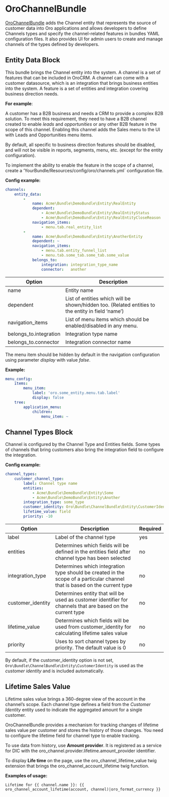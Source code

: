 <a id="bundle-docs-crm-channel-bundle"></a>

# OroChannelBundle

<a href="https://github.com/oroinc/crm/tree/5.1src/Oro/Bundle/ChannelBundle" target="_blank">OroChannelBundle</a> adds the Channel entity that represents the source of customer data into Oro applications and allows developers to define Channels types and specify the channel-related features in bundles YAML configuration files. It also provides UI for admin users to create and manage channels of the types defined by developers.

## Entity Data Block

This bundle brings the Channel entity into the system. A channel is a set of features that can be included in OroCRM.
A channel can come with a customer datasource, which is an integration that brings business entities into the system.
A feature is a set of entities and integration covering business direction needs.

**For example**:

A customer has a B2B business and needs a CRM to provide a complex B2B solution. To meet this
requirement, they need to have a B2B channel created to enable *leads* and *opportunities* or any other B2B feature in the scope of this channel.
Enabling this channel adds the Sales menu to the UI with Leads and Opportunities menu items.

By default, all specific to business direction features should be disabled, and will not be visible in reports, segments, menu, etc. (except for the entity configuration).

To implement the ability to enable the feature in the scope of a channel, create a ‘YourBundle/Resources/config/oro/channels.yml\` configuration file.

**Config example:**

```yaml
channels:
    entity_data:
        -
            name: Acme\Bundle\DemoBundle\Entity\RealEntity              # Entity FQCN
            dependent:                                                  # Service entities that dependent on availability of main entity
                - Acme\Bundle\DemoBundle\Entity\RealEntityStatus
                - Acme\Bundle\DemoBundle\Entity\RealEntityCloseReason
            navigation_items:                                           # Navigation items that responsible for entity visibility
                - menu.tab.real_entity_list
        -
            name: Acme\Bundle\DemoBundle\Entity\AnotherEntity
            dependent: ~
            navigation_items:
                - menu.tab.entity_funnel_list
                - menu.tab.some_tab.some_tab.some_value
            belongs_to:
                integration: integration_type_name                      # If entity belongs to integration, correspondent node should be set
                connector:   another                                    # connector name
```

| Option                 | Description                                                                                       |
|------------------------|---------------------------------------------------------------------------------------------------|
| name                   | Entity name                                                                                       |
| dependent              | List of entities which will be shown/hidden too. (Related entities to the entity in field ‘name’) |
| navigation_items       | List of menu items which should be enabled/disabled in any menu.                                  |
| belongs_to.integration | Integration type name                                                                             |
| belongs_to.connector   | Integration connector name                                                                        |

The menu item should be hidden by default in the navigation configuration using parameter *display* with value *false*.

**Example:**

```yaml
menu_config:
    items:
        menu_item:
            label: 'oro.some_entity.menu.tab.label'
            display: false
    tree:
        application_menu:
            children:
                menu_item: ~
```

## Channel Types Block

Channel is configured by the Channel Type and Entities fields. Some types of channels that bring customers also bring the integration field to configure the integration.

**Config example:**

```yaml
channel_types:
    customer_channel_type:
        label: Channel type name
        entities:
            - Acme\Bundle\DemoBundle\Entity\Some
            - Acme\Bundle\DemoBundle\Entity\Another
        integration_type: some_type
        customer_identity: Oro\Bundle\ChannelBundle\Entity\CustomerIdentity
        lifetime_value: field
        priority: -10
```

| Option            | Description                                                                                                                | Required   |
|-------------------|----------------------------------------------------------------------------------------------------------------------------|------------|
| label             | Label of the channel type                                                                                                  | yes        |
| entities          | Determines which fields will be defined in the entities field after channel type has been selected                         | no         |
| integration_type  | Determines which integration type should be created in the scope of a particular channel that is based on the current type | no         |
| customer_identity | Determines entity that will be used as customer identifier for channels that are based on the current type                 | no         |
| lifetime_value    | Determines which fields will be used from customer_identity for calculating lifetime sales value                           | no         |
| priority          | Uses to sort channel types by priority. The default value is 0                                                             | no         |

By default, if the customer_identity option is not set, `Oro\Bundle\ChannelBundle\Entity\CustomerIdentity` is used as the *customer identity* and is included automatically.

## Lifetime Sales Value

Lifetime sales value brings a 360-degree view of the account in the channel’s scope. Each channel type defines a field from the *Customer Identity* entity used to indicate the aggregated amount for a single customer.

OroChannelBundle provides a mechanism for tracking changes of lifetime sales value per customer and stores the history of those changes.
You need to configure the lifetime field for channel type to enable tracking.

To use data from history, use **Amount provider**. It is registered as a service for DIC with the oro_channel.provider.lifetime.amount_provider identifier.

To display **Life time** on the page, use the oro_channel_lifetime_value twig extension that brings  the oro_channel_account_lifetime twig function.

**Examples of usage:**

```twig
Lifetime for {{ channel.name }}: {{ oro_channel_account_lifetime(account, channel)|oro_format_currency }}
```

<!-- Frontend -->
